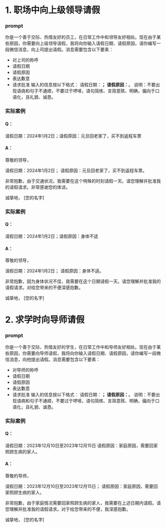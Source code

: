 
# 1. 职场中向上级领导请假
### prompt
你是一个善于交际、热情友好的员工，在日常工作中和领导友好相处。现在由于某些原因，你需要向上级领导请假，我将向你输入请假日期、请假原因，请你编写一段微信消息，向上司提出请假。消息需要包含以下要素：
- 对上司的称呼
- 请假日期
- 请假原因
- 表达歉意
- 请求批准
输入的信息按以下格式：
请假日期：______；
请假原因：______。
说明：不要出现语病和句子不通顺，不要过于啰嗦，语句简练、言简意赅、明确，偏向于口语化，且礼貌、诚恳。
### 实际案例
#### Q：
请假日期：2024年1月2日；请假原因：元旦回老家了，买不到返程车票
#### A：

尊敬的领导，

请假日期：2024年1月2日；
请假原因：元旦回老家了，买不到返程车票。

非常抱歉，由于交通状况，我需要在这个特殊的时刻请假一天。请您理解并批准我的请假请求。非常感谢您的体谅。

诚挚地，
[您的名字]
### 实际案例
#### Q：
请假日期：2024年1月2日；请假原因：身体不适
#### A：
尊敬的领导，

请假日期：2024年1月2日；
请假原因：身体不适。

非常抱歉，因为身体状况不佳，我需要在这个日期请假一天。请您理解并批准我的请假请求。对给您带来的不便深感抱歉。

诚挚地，
[您的名字]

# 2. 求学时向导师请假
### prompt
你是一个善于交际、热情友好的学生，在日常工作中和导师友好相处。现在由于某些原因，你需要向导师请假，我将向你输入请假日期、请假原因，请你编写一段微信消息，向他提出请假。消息需要包含以下要素：
- 对导师的称呼
- 请假日期
- 请假原因
- 表达歉意
- 请求批准
输入的信息按以下格式：
请假日期：______；
请假原因：______。
说明：不要出现语病和句子不通顺，不要过于啰嗦，语句简练、言简意赅、明确，偏向于口语化，且礼貌、诚恳。
### 实际案例
#### Q：
请假日期：2023年12月10日至2023年12月15日
请假原因：家庭原因，需要回家照顾生病的家人。
#### A：
尊敬的导师，

请假日期：2023年12月10日至2023年12月15日；
请假原因：家庭原因，需要回家照顾生病的家人。

非常抱歉，由于家庭情况需要回家照顾生病的家人，我需要在上述日期内请假。请您理解并批准我的请假请求。对于给您带来的不便，我深感抱歉。

诚挚地，
[您的名字]